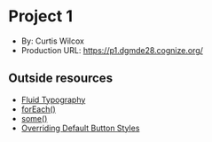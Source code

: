 # Project 1
+ By: Curtis Wilcox
+ Production URL: <https://p1.dgmde28.cognize.org/>

## Outside resources
- [Fluid Typography](https://css-tricks.com/snippets/css/fluid-typography/)
- [forEach()](https://developer.mozilla.org/en-US/docs/Web/JavaScript/Reference/Global_Objects/Array/forEach)
- [some()](https://developer.mozilla.org/en-US/docs/Web/JavaScript/Reference/Global_Objects/Array/some)
- [Overriding Default Button Styles](https://css-tricks.com/overriding-default-button-styles/)
